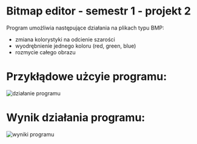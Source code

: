 # Bitmap editor - semestr 1 - projekt 2

Program umożliwia następujące działania na plikach typu BMP:
- zmiana kolorystyki na odcienie szarości
- wyodrębnienie jednego koloru (red, green, blue)
- rozmycie całego obrazu

# Przykłądowe użcyie programu:
![działanie programu](https://user-images.githubusercontent.com/84225546/173704054-de9acc32-6668-4128-9f58-7cf63276044a.png)

# Wynik działania programu:
![wyniki programu](https://user-images.githubusercontent.com/84225546/173704150-ab38dbf5-13bd-4beb-b38b-4707cdb6a3a8.png)
